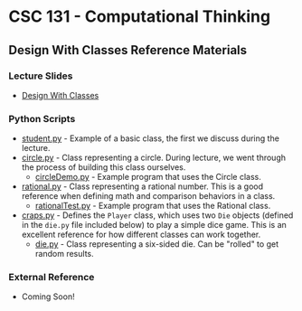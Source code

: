 # CSC 131 - Computational Thinking
## Design With Classes Reference Materials

### Lecture Slides
 * [Design With Classes](https://docs.google.com/presentation/d/1GUNXgSEywlsX59YaypG0f5Rduj9LO3OAmnAD7mNsLlY/edit?usp=sharing)

### Python Scripts
 * [student.py](./student.py) - Example of a basic class, the first we discuss during the lecture.
 * [circle.py](./circle.py) - Class representing a circle. During lecture, we went through the process of building this class ourselves.
     * [circleDemo.py](./circleDemo.py) - Example program that uses the Circle class.
 * [rational.py](./rational.py) - Class representing a rational number. This is a good reference when defining math and comparison behaviors in a class.
     * [rationalTest.py](./rationalTest.py) - Example program that uses the Rational class.
 * [craps.py](./craps.py) - Defines the `Player` class, which uses two `Die` objects (defined in the `die.py` file included below) to play a simple dice game. This is an excellent reference for how different classes can work together.
     * [die.py](./die.py) - Class representing a six-sided die. Can be "rolled" to get random results.


### External Reference
 * Coming Soon!